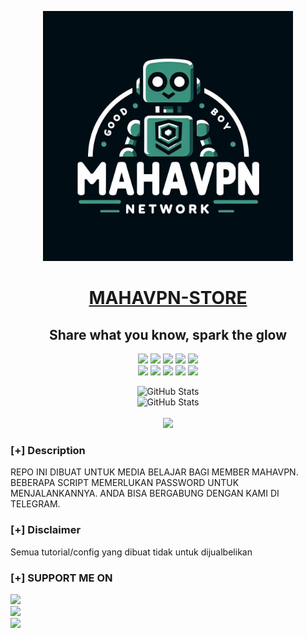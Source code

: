 <p align="center">
    <img src="https://raw.githubusercontent.com/GboyGud/mahavpn/main/images/banner.jpg?sanitize=true"
        height="400" width="400">
    
<h1 align="center"><u>MAHAVPN-STORE</u></h1>

<h2 align="center">Share what you know, spark the glow</h2>

<p align="center">
    <img src="https://img.shields.io/github/stars/GboyGud/mahavpn?style=for-the-badge&color=orange">
    <img src="https://img.shields.io/github/forks/GboyGud/mahavpn?style=for-the-badge&color=purple">
    <img src="https://img.shields.io/github/license/GboyGud/mahavpn?style=for-the-badge&color=blue">
    <img src="https://img.shields.io/github/issues/GboyGud/mahavpn?style=for-the-badge&color=red">
    <img src="https://img.shields.io/github/contributors/GboyGud/mahavpn?style=for-the-badge&color=cyan">
<br>
    <img src="https://img.shields.io/badge/Author-@AfthonPc-magenta?style=flat-square">
    <img src="https://img.shields.io/badge/Open%20Source-No-orange?style=flat-square">
    <img src="https://img.shields.io/badge/Maintained-Yes-cyan?style=flat-square">
    <img src="https://img.shields.io/badge/Made%20In-Jember, Jawa Timur, Indonesia-green?style=flat-square">
    <img src="https://img.shields.io/badge/Written%20In-Shell-blue?style=flat-square">
</p>

<div align="center">
  <img src="https://kasroudra-stats-card.onrender.com/user?user=GboyGud&theme=radical&layout=compact" alt="GitHub Stats">
</div>
<div align="center">
  <img src="https://github-readme-stats.vercel.app/api?username=GboyGud&show_icons=true&include_all_commits=true&theme=radical&hide_title=true" alt="GitHub Stats">
</div><br>
<div align="center">
    <img src="https://github-readme-stats.vercel.app/api/pin/?username=GboyGud&repo=mahavpn&theme=radical">
</div>    

### [+] Description
REPO INI DIBUAT UNTUK MEDIA BELAJAR BAGI MEMBER MAHAVPN. BEBERAPA SCRIPT MEMERLUKAN PASSWORD UNTUK MENJALANKANNYA. ANDA BISA BERGABUNG DENGAN KAMI DI TELEGRAM.

### [+] Disclaimer 
Semua tutorial/config yang dibuat tidak untuk dijualbelikan

### [+] SUPPORT ME ON
<div>
  <a href="https://t.me/MahaVPN_Channel/169" target="_blank"><img src="https://img.shields.io/badge/Price%20list%20VPN%20Premium%20MahaVPN-ff4444"></a>
</div>
<div>
  <a href="https://t.me/AfthonPc" target="_blank"><img src="https://img.shields.io/badge/Telegram-@AfthonPc-blue?style=for-the-badge&logo=telegram"></a>
</div>
<div>
  <a href="https://t.me/MahaVPN_Publicgroup" target="_blank"><img src="https://img.shields.io/badge/Grup_Publik-@MahaVPN_Publicgroup-blue?style=for-the-badge&logo=telegram"></a>
</div>
